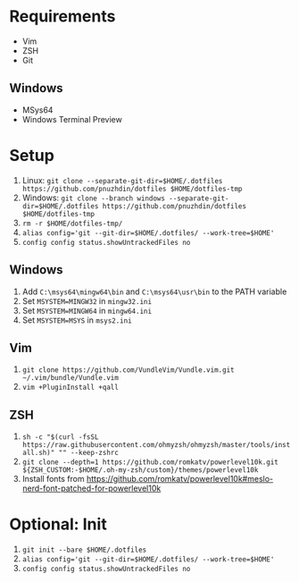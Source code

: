 # Requirements

* Vim
* ZSH
* Git

## Windows

* MSys64
* Windows Terminal Preview

# Setup

1. Linux: `git clone --separate-git-dir=$HOME/.dotfiles https://github.com/pnuzhdin/dotfiles $HOME/dotfiles-tmp`
1. Windows: `git clone --branch windows --separate-git-dir=$HOME/.dotfiles https://github.com/pnuzhdin/dotfiles $HOME/dotfiles-tmp`
1. `rm -r $HOME/dotfiles-tmp/`
1. `alias config='git --git-dir=$HOME/.dotfiles/ --work-tree=$HOME'`
1. `config config status.showUntrackedFiles no`

## Windows

1. Add `C:\msys64\mingw64\bin` and `C:\msys64\usr\bin` to the PATH variable
1. Set `MSYSTEM=MINGW32` in `mingw32.ini`
1. Set `MSYSTEM=MINGW64` in `mingw64.ini`
1. Set `MSYSTEM=MSYS` in `msys2.ini`

## Vim

1. `git clone https://github.com/VundleVim/Vundle.vim.git ~/.vim/bundle/Vundle.vim`
1. `vim +PluginInstall +qall`

## ZSH

1. `sh -c "$(curl -fsSL https://raw.githubusercontent.com/ohmyzsh/ohmyzsh/master/tools/install.sh)" "" --keep-zshrc`
1. `git clone --depth=1 https://github.com/romkatv/powerlevel10k.git ${ZSH_CUSTOM:-$HOME/.oh-my-zsh/custom}/themes/powerlevel10k`
1. Install fonts from https://github.com/romkatv/powerlevel10k#meslo-nerd-font-patched-for-powerlevel10k

# Optional: Init

1. `git init --bare $HOME/.dotfiles`
1. `alias config='git --git-dir=$HOME/.dotfiles/ --work-tree=$HOME'`
1. `config config status.showUntrackedFiles no`
